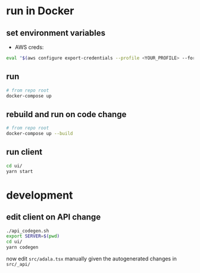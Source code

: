 # run in Docker

## set environment variables

- AWS creds:
```bash
eval "$(aws configure export-credentials --profile <YOUR_PROFILE> --format env)"
```

## run

```bash
# from repo root
docker-compose up
```


## rebuild and run on code change

```bash
# from repo root
docker-compose up --build
```

## run client

```bash
cd ui/
yarn start
```

# development

## edit client on API change

```bash
./api_codegen.sh
export SERVER=$(pwd)
cd ui/
yarn codegen
```
now edit `src/adala.tsx` manually given the autogenerated changes in `src/_api/`
